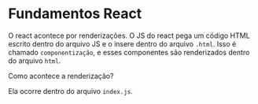 # Fundamentos React

O react acontece por renderizações. O JS do react pega um código HTML escrito dentro do arquivo JS e o insere dentro do arquivo `.html`. Isso é chamado `componentização`, e esses componentes são renderizados dentro do arquivo `html`. 

Como acontece a renderização?

Ela ocorre dentro do arquivo `index.js`. 